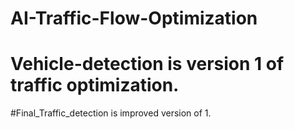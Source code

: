 # AI-Traffic-Flow-Optimization


# Vehicle-detection is version 1 of traffic optimization.

#Final_Traffic_detection is improved version of 1.
